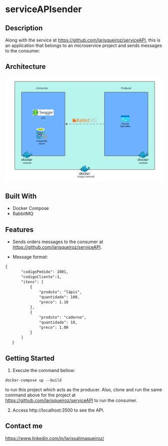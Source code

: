 # serviceAPIsender

## Description
Along with the service at https://github.com/larisqueiroz/serviceAPI, this is an application that belongs to an microservice project and sends messages to the consumer.

## Architecture
![architecture.png](%2FScreenshots%2Farchitecture.png)

## Built With
* Docker Compose
* RabbitMQ

## Features
* Sends orders messages to the consumer at https://github.com/larisqueiroz/serviceAPI.

* Message format:
```
{
       "codigoPedido": 1001,
       "codigoCliente":1,
       "itens": [
           {
               "produto": "lápis",
               "quantidade": 100,
               "preco": 1.10
           },
           {
               "produto": "caderno",
               "quantidade": 10,
               "preco": 1.00
           }
       ]
   }
```


## Getting Started

1. Execute the command bellow:
```
docker-compose up --build
```
to run this project which acts as the producer. Also, clone and run the same command above for the project at https://github.com/larisqueiroz/serviceAPI to run the consumer.

2. Access http://localhost:3500 to see the API.

## Contact me
https://www.linkedin.com/in/larissalimaqueiroz/